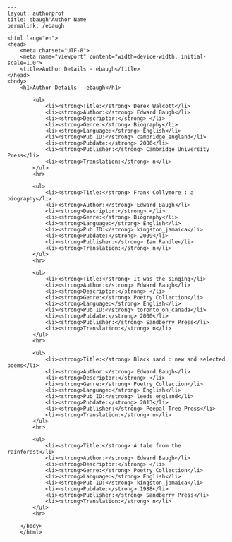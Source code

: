 
    ---
    layout: authorprof
    title: ebaugh'Author Name 
    permalink: /ebaugh
    ---
    <html lang="en">
    <head>
        <meta charset="UTF-8">
        <meta name="viewport" content="width=device-width, initial-scale=1.0">
        <title>Author Details - ebaugh</title>
    </head>
    <body>
        <h1>Author Details - ebaugh</h1>
        
            <ul>
                <li><strong>Title:</strong> Derek Walcott</li>
                <li><strong>Author:</strong> Edward Baugh</li>
                <li><strong>Descriptor:</strong> </li>
                <li><strong>Genre:</strong> Biography</li>
                <li><strong>Language:</strong> English</li>
                <li><strong>Pub ID:</strong> cambridge_england</li>
                <li><strong>Pubdate:</strong> 2006</li>
                <li><strong>Publisher:</strong> Cambridge University Press</li>
                <li><strong>Translation:</strong> n</li>
            </ul>
            <hr>
            
            <ul>
                <li><strong>Title:</strong> Frank Collymore : a biography</li>
                <li><strong>Author:</strong> Edward Baugh</li>
                <li><strong>Descriptor:</strong> </li>
                <li><strong>Genre:</strong> Biography</li>
                <li><strong>Language:</strong> English</li>
                <li><strong>Pub ID:</strong> kingston_jamaica</li>
                <li><strong>Pubdate:</strong> 2009</li>
                <li><strong>Publisher:</strong> Ian Randle</li>
                <li><strong>Translation:</strong> n</li>
            </ul>
            <hr>
            
            <ul>
                <li><strong>Title:</strong> It was the singing</li>
                <li><strong>Author:</strong> Edward Baugh</li>
                <li><strong>Descriptor:</strong> </li>
                <li><strong>Genre:</strong> Poetry Collection</li>
                <li><strong>Language:</strong> English</li>
                <li><strong>Pub ID:</strong> toronto_on_canada</li>
                <li><strong>Pubdate:</strong> 2000</li>
                <li><strong>Publisher:</strong> Sandberry Press</li>
                <li><strong>Translation:</strong> n</li>
            </ul>
            <hr>
            
            <ul>
                <li><strong>Title:</strong> Black sand : new and selected poems</li>
                <li><strong>Author:</strong> Edward Baugh</li>
                <li><strong>Descriptor:</strong> </li>
                <li><strong>Genre:</strong> Poetry Collection</li>
                <li><strong>Language:</strong> English</li>
                <li><strong>Pub ID:</strong> leeds_england</li>
                <li><strong>Pubdate:</strong> 2013</li>
                <li><strong>Publisher:</strong> Peepal Tree Press</li>
                <li><strong>Translation:</strong> n</li>
            </ul>
            <hr>
            
            <ul>
                <li><strong>Title:</strong> A tale from the rainforest</li>
                <li><strong>Author:</strong> Edward Baugh</li>
                <li><strong>Descriptor:</strong> </li>
                <li><strong>Genre:</strong> Poetry Collection</li>
                <li><strong>Language:</strong> English</li>
                <li><strong>Pub ID:</strong> kingston_jamaica</li>
                <li><strong>Pubdate:</strong> 1988</li>
                <li><strong>Publisher:</strong> Sandberry Press</li>
                <li><strong>Translation:</strong> n</li>
            </ul>
            <hr>
            
        </body>
        </html>
        